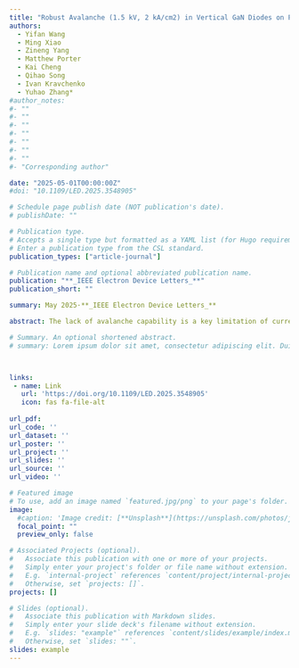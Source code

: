 ```yaml
---
title: "Robust Avalanche (1.5 kV, 2 kA/cm2) in Vertical GaN Diodes on Patterned Sapphire Substrate"
authors:
  - Yifan Wang
  - Ming Xiao
  - Zineng Yang
  - Matthew Porter
  - Kai Cheng
  - Qihao Song
  - Ivan Kravchenko
  - Yuhao Zhang*
#author_notes:
#- ""
#- ""
#- ""
#- ""
#- ""
#- ""
#- ""
#- "Corresponding author"

date: "2025-05-01T00:00:00Z"
#doi: "10.1109/LED.2025.3548905"

# Schedule page publish date (NOT publication's date).
# publishDate: ""

# Publication type.
# Accepts a single type but formatted as a YAML list (for Hugo requirements).
# Enter a publication type from the CSL standard.
publication_types: ["article-journal"]

# Publication name and optional abbreviated publication name.
publication: "**_IEEE Electron Device Letters_**"
publication_short: ""

summary: May 2025·**_IEEE Electron Device Letters_**

abstract: The lack of avalanche capability is a key limitation of current lateral GaN devices. Despite the report of avalanche in vertical GaN-on-GaN devices, the high wafer cost hinders device commercialization. Here we demonstrate a circuit-level avalanche in vertical GaN diodes on low-cost patterned sapphire substrate (PSS), with the avalanche voltage (1.57 kV) and avalanche current density (>2 kA/cm2) both being the highest reported in GaN devices on foreign substrates. The PSS enables a lower dislocation density than conventional sapphire substrate and is employed in high-voltage GaN devices for the first time. The avalanche voltage in the circuit test reaches 98% of the parallel-plane limit, further affirming that near-ideal avalanche breakdown can be realized on GaN devices on foreign substrates. These results show the promise of the GaN-on-PSS platform for low-cost, robust power devices.

# Summary. An optional shortened abstract.
# summary: Lorem ipsum dolor sit amet, consectetur adipiscing elit. Duis posuere tellus ac convallis placerat. Proin tincidunt magna sed ex sollicitudin condimentum.



links:
 - name: Link
   url: 'https://doi.org/10.1109/LED.2025.3548905'
   icon: fas fa-file-alt
   
url_pdf: 
url_code: ''
url_dataset: ''
url_poster: ''
url_project: ''
url_slides: ''
url_source: ''
url_video: ''

# Featured image
# To use, add an image named `featured.jpg/png` to your page's folder. 
image:
  #caption: 'Image credit: [**Unsplash**](https://unsplash.com/photos/jdD8gXaTZsc)'
  focal_point: ""
  preview_only: false

# Associated Projects (optional).
#   Associate this publication with one or more of your projects.
#   Simply enter your project's folder or file name without extension.
#   E.g. `internal-project` references `content/project/internal-project/index.md`.
#   Otherwise, set `projects: []`.
projects: []

# Slides (optional).
#   Associate this publication with Markdown slides.
#   Simply enter your slide deck's filename without extension.
#   E.g. `slides: "example"` references `content/slides/example/index.md`.
#   Otherwise, set `slides: ""`.
slides: example
---
```


